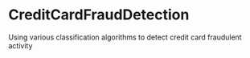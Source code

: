 # CreditCardFraudDetection
Using various classification algorithms to detect credit card fraudulent activity
